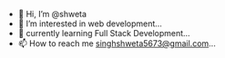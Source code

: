 - 👋 Hi, I’m @shweta 
- 👀 I’m interested in web development...
- 🌱 currently learning Full Stack Development...
- 📫 How to reach me singhshweta5673@gmail.com...

<!---
shweta-ok99/shweta-ok99 is a ✨ special ✨ repository because its `README.md` (this file) appears on your GitHub profile.
You can click the Preview link to take a look at your changes.
--->
